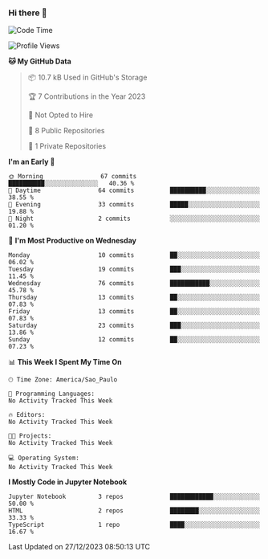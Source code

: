 ### Hi there 👋

<!--
**igabriel-gb/igabriel-gb** is a ✨ _special_ ✨ repository because its `README.md` (this file) appears on your GitHub profile.

Here are some ideas to get you started:

- 🔭 I’m currently working on ...
- 🌱 I’m currently learning ...
- 👯 I’m looking to collaborate on ...
- 🤔 I’m looking for help with ...
- 💬 Ask me about ...
- 📫 How to reach me: ...
- 😄 Pronouns: ...
- ⚡ Fun fact: ...
-->

<!--START_SECTION:waka-->
![Code Time](http://img.shields.io/badge/Code%20Time-175%20hrs%2040%20mins-blue)

![Profile Views](http://img.shields.io/badge/Profile%20Views-0-blue)

**🐱 My GitHub Data** 

> 📦 10.7 kB Used in GitHub's Storage 
 > 
> 🏆 7 Contributions in the Year 2023
 > 
> 🚫 Not Opted to Hire
 > 
> 📜 8 Public Repositories 
 > 
> 🔑 1 Private Repositories 
 > 
**I'm an Early 🐤** 

```text
🌞 Morning                67 commits          ██████████░░░░░░░░░░░░░░░   40.36 % 
🌆 Daytime                64 commits          ██████████░░░░░░░░░░░░░░░   38.55 % 
🌃 Evening                33 commits          █████░░░░░░░░░░░░░░░░░░░░   19.88 % 
🌙 Night                  2 commits           ░░░░░░░░░░░░░░░░░░░░░░░░░   01.20 % 
```
📅 **I'm Most Productive on Wednesday** 

```text
Monday                   10 commits          ██░░░░░░░░░░░░░░░░░░░░░░░   06.02 % 
Tuesday                  19 commits          ███░░░░░░░░░░░░░░░░░░░░░░   11.45 % 
Wednesday                76 commits          ███████████░░░░░░░░░░░░░░   45.78 % 
Thursday                 13 commits          ██░░░░░░░░░░░░░░░░░░░░░░░   07.83 % 
Friday                   13 commits          ██░░░░░░░░░░░░░░░░░░░░░░░   07.83 % 
Saturday                 23 commits          ███░░░░░░░░░░░░░░░░░░░░░░   13.86 % 
Sunday                   12 commits          ██░░░░░░░░░░░░░░░░░░░░░░░   07.23 % 
```


📊 **This Week I Spent My Time On** 

```text
🕑︎ Time Zone: America/Sao_Paulo

💬 Programming Languages: 
No Activity Tracked This Week

🔥 Editors: 
No Activity Tracked This Week

🐱‍💻 Projects: 
No Activity Tracked This Week

💻 Operating System: 
No Activity Tracked This Week
```

**I Mostly Code in Jupyter Notebook** 

```text
Jupyter Notebook         3 repos             ████████████░░░░░░░░░░░░░   50.00 % 
HTML                     2 repos             ████████░░░░░░░░░░░░░░░░░   33.33 % 
TypeScript               1 repo              ████░░░░░░░░░░░░░░░░░░░░░   16.67 % 
```




 Last Updated on 27/12/2023 08:50:13 UTC
<!--END_SECTION:waka-->
